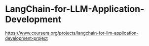 # LangChain-for-LLM-Application-Development
https://www.coursera.org/projects/langchain-for-llm-application-development-project
